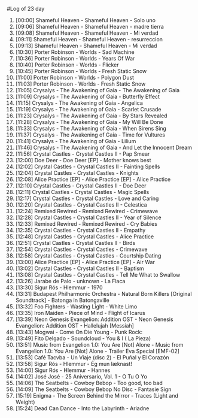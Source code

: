 #Log of 23 day

1. [00:00] Shameful Heaven - Shameful Heaven - Solo uno
1. [09:06] Shameful Heaven - Shameful Heaven - madre tierra
1. [09:08] Shameful Heaven - Shameful Heaven - Mi verdad
1. [09:11] Shameful Heaven - Shameful Heaven - resurreccion
1. [09:13] Shameful Heaven - Shameful Heaven - Mi verdad
1. [10:30] Porter Robinson - Worlds - Sad Machine
1. [10:36] Porter Robinson - Worlds - Years Of War
1. [10:40] Porter Robinson - Worlds - Flicker
1. [10:45] Porter Robinson - Worlds - Fresh Static Snow
1. [11:00] Porter Robinson - Worlds - Polygon Dust
1. [11:03] Porter Robinson - Worlds - Fresh Static Snow
1. [11:05] Crysalys - The Awakening of Gaia - The Awakening of Gaia
1. [11:09] Crysalys - The Awakening of Gaia - Butterfly Effect
1. [11:15] Crysalys - The Awakening of Gaia - Angelica
1. [11:19] Crysalys - The Awakening of Gaia - Scarlet Crusade
1. [11:23] Crysalys - The Awakening of Gaia - By Stars Revealed
1. [11:28] Crysalys - The Awakening of Gaia - My Will Be Done
1. [11:33] Crysalys - The Awakening of Gaia - When Sirens Sing
1. [11:37] Crysalys - The Awakening of Gaia - Time for Vultures
1. [11:41] Crysalys - The Awakening of Gaia - Lilium
1. [11:46] Crysalys - The Awakening of Gaia - And Let the Innocent Dream
1. [11:56] Crystal Castles - Crystal Castles II - Pap Smear
1. [12:00] Doe Deer - Doe Deer [EP] - Mother knows best
1. [12:02] Crystal Castles - Crystal Castles II - Fainting Spells
1. [12:04] Crystal Castles - Crystal Castles - Knights
1. [12:08] Alice Practice [EP] - Alice Practice [EP] - Alice Practice
1. [12:10] Crystal Castles - Crystal Castles II - Doe Deer
1. [12:11] Crystal Castles - Crystal Castles - Magic Spells
1. [12:17] Crystal Castles - Crystal Castles - Love and Caring
1. [12:20] Crystal Castles - Crystal Castles II - Celestica
1. [12:24] Remixed Rewired - Remixed Rewired - Crimewave
1. [12:28] Crystal Castles - Crystal Castles II - Year of Silence
1. [12:33] Remixed Rewired - Remixed Rewired - Cry Babies
1. [12:35] Crystal Castles - Crystal Castles II - Empathy
1. [12:48] Crystal Castles - Crystal Castles - Alice Practice
1. [12:51] Crystal Castles - Crystal Castles II - Birds
1. [12:54] Crystal Castles - Crystal Castles - Crimewave
1. [12:58] Crystal Castles - Crystal Castles - Courtship Dating
1. [13:00] Alice Practice [EP] - Alice Practice [EP] - Air War
1. [13:02] Crystal Castles - Crystal Castles II - Baptism
1. [13:08] Crystal Castles - Crystal Castles - Tell Me What to Swallow
1. [13:26] Jarabe de Palo - unknown - La Flaca
1. [13:30] Sigur Rós - Hlemmur - 1970
1. [13:31] Budapest Philharmonic Orchestra - Natural Born Killers [Original Soundtrack] - Batonga in Batongaville
1. [13:32] Foo Fighters - Wasting Light - White Limo
1. [13:35] Iron Maiden - Piece of Mind - Flight of Icarus
1. [13:39] Neon Genesis Evangelion: Addition OST - Neon Genesis Evangelion: Addition OST - Hallelujah [Messiah]
1. [13:43] Mogwai - Come On Die Young - Punk Rock:
1. [13:49] Fito Delgado - Soundcloud - You & I ( La Pieza)
1. [13:51] Music from Evangelion 1.0: You Are [Not] Alone - Music from Evangelion 1.0: You Are [Not] Alone - Trailer Eva Special [EMF-02]
1. [13:53] Café Tacvba - Un Viaje (disc 2) - El Puñal y El Corazón
1. [13:58] Sigur Rós - Hlemmur - Ég mun læknast!
1. [14:00] Sigur Rós - Hlemmur - Hannes
1. [14:02] José José - 25 Aniversario, Vol. 1 - O Tu O Yo
1. [14:06] The Seatbelts - Cowboy Bebop - Too good, too bad
1. [14:09] The Seatbelts - Cowboy Bebop No Disc - Fantasie Sign
1. [15:19] Enigma - The Screen Behind the Mirror - Traces (Light and Weight)
1. [15:24] Dead Can Dance - Into the Labyrinth - Ariadne

